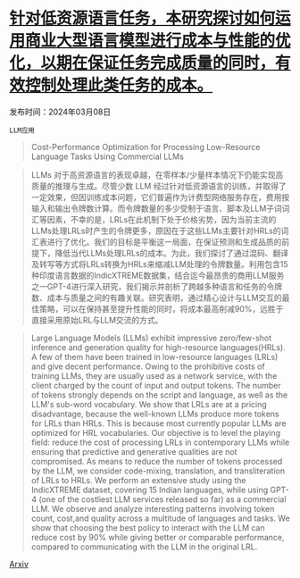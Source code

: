 # [针对低资源语言任务，本研究探讨如何运用商业大型语言模型进行成本与性能的优化，以期在保证任务完成质量的同时，有效控制处理此类任务的成本。](https://arxiv.org/abs/2403.05434)

发布时间：2024年03月08日

`LLM应用`

> Cost-Performance Optimization for Processing Low-Resource Language Tasks Using Commercial LLMs

> LLMs 对于高资源语言的表现卓越，在零样本/少量样本情况下仍能实现高质量的推理与生成。尽管少数 LLM 经过针对低资源语言的训练，并取得了一定效果，但因训练成本问题，它们普遍作为计费型网络服务存在，费用按输入和输出令牌数计算。而令牌数量的多少受制于语言、脚本及LLM子词词汇等因素，不幸的是，LRLs在此机制下处于价格劣势，因为当前主流的LLMs处理LRLs时产生的令牌更多，原因在于这些LLMs主要针对HRLs的词汇表进行了优化。我们的目标是平衡这一局面，在保证预测和生成品质的前提下，降低当代LLMs处理LRLs的成本。为此，我们探讨了通过混码、翻译及转写等方式将LRLs转换为HRLs来缩减LLM处理的令牌数量。利用包含15种印度语言数据的IndicXTREME数据集，结合迄今最昂贵的商用LLM服务之一GPT-4进行深入研究，我们揭示并剖析了跨越多种语言和任务的令牌数、成本与质量之间的有趣关联。研究表明，通过精心设计与LLM交互的最佳策略，可以在保持甚至提升性能的同时，将成本最高削减90%，远胜于直接采用原始LRL与LLM交流的方式。

> Large Language Models (LLMs) exhibit impressive zero/few-shot inference and generation quality for high-resource languages(HRLs). A few of them have been trained in low-resource languages (LRLs) and give decent performance. Owing to the prohibitive costs of training LLMs, they are usually used as a network service, with the client charged by the count of input and output tokens. The number of tokens strongly depends on the script and language, as well as the LLM's sub-word vocabulary. We show that LRLs are at a pricing disadvantage, because the well-known LLMs produce more tokens for LRLs than HRLs. This is because most currently popular LLMs are optimized for HRL vocabularies. Our objective is to level the playing field: reduce the cost of processing LRLs in contemporary LLMs while ensuring that predictive and generative qualities are not compromised. As means to reduce the number of tokens processed by the LLM, we consider code-mixing, translation, and transliteration of LRLs to HRLs. We perform an extensive study using the IndicXTREME dataset, covering 15 Indian languages, while using GPT-4 (one of the costliest LLM services released so far) as a commercial LLM. We observe and analyze interesting patterns involving token count, cost,and quality across a multitude of languages and tasks. We show that choosing the best policy to interact with the LLM can reduce cost by 90% while giving better or comparable performance, compared to communicating with the LLM in the original LRL.

[Arxiv](https://arxiv.org/abs/2403.05434)